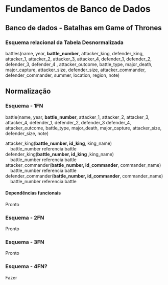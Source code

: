<h1>Fundamentos de Banco de Dados</h1>
    <h2>Banco de dados - Batalhas em Game of Thrones</h2>

<h3>Esquema relacional da Tabela Desnormalizada</h3>
<p>
    battles(name, year, <strong>battle_number</strong>, attacker_king, defender_king, attacker_1, attacker_2, attacker_3, attacker_4, defender_1, defender_2, defender_3, defender_4 , attacker_outcome, battle_type, major_death, major_capture, attacker_size, defender_size, attacker_commander, defender_commander, summer, location, region, note)
</p>

<h2>Normalização</h2>
<h3>Esquema - 1FN</h3>
<p>  
battle(name, year, <strong>battle_number</strong>,  attacker_1, attacker_2, attacker_3, attacker_4, defender_1, defender_2, defender_3 defender_4, attacker_outcome, battle_type, major_death,  major_capture, attacker_size, defender_size, note)

attacker_king(__**battle_number, id_king**__, king_name)<br/>
&nbsp;&nbsp;&nbsp;&nbsp;battle_number referencia battle<br/>
defender_king(<strong>battle_number,  id_king</strong> ,king_name)<br/>
&nbsp;&nbsp;&nbsp;&nbsp;battle_number referencia battle<br/>
attacker_commander(<strong>battle_number, id_commander</strong>, commander_name)<br/>
&nbsp;&nbsp;&nbsp;&nbsp;battle_number referencia battle<br/>
defender_commander(<strong>battle_number, id_commander</strong>, commander_name)<br/>
&nbsp;&nbsp;&nbsp;&nbsp;battle_number referencia battle<br/>

</p>

<h4>Dependências funcionais</h4>
<p>Pronto</p>
<h3>Esquema - 2FN</h3>
<p>Pronto</p>

<h3>Esquema - 3FN </h3>
<p>Pronto</p>

<h3> Esquema - 4FN? </h3>
<p>Fazer</p>

